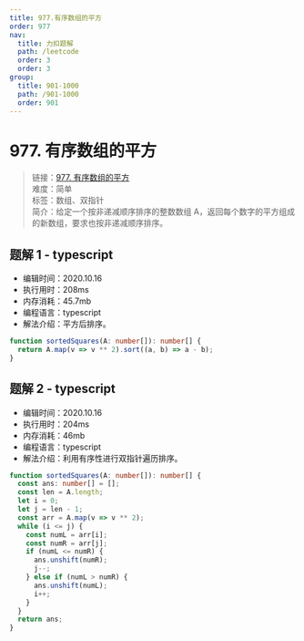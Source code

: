 ```yaml
---
title: 977.有序数组的平方
order: 977
nav:
  title: 力扣题解
  path: /leetcode
  order: 3
  order: 3
group:
  title: 901-1000
  path: /901-1000
  order: 901
---
```


# 977. 有序数组的平方

> 链接：[977. 有序数组的平方](https://leetcode-cn.com/problems/squares-of-a-sorted-array/)  
> 难度：简单  
> 标签：数组、双指针  
> 简介：给定一个按非递减顺序排序的整数数组 A，返回每个数字的平方组成的新数组，要求也按非递减顺序排序。

## 题解 1 - typescript

- 编辑时间：2020.10.16
- 执行用时：208ms
- 内存消耗：45.7mb
- 编程语言：typescript
- 解法介绍：平方后排序。

```typescript
function sortedSquares(A: number[]): number[] {
  return A.map(v => v ** 2).sort((a, b) => a - b);
}
```

## 题解 2 - typescript

- 编辑时间：2020.10.16
- 执行用时：204ms
- 内存消耗：46mb
- 编程语言：typescript
- 解法介绍：利用有序性进行双指针遍历排序。

```typescript
function sortedSquares(A: number[]): number[] {
  const ans: number[] = [];
  const len = A.length;
  let i = 0;
  let j = len - 1;
  const arr = A.map(v => v ** 2);
  while (i <= j) {
    const numL = arr[i];
    const numR = arr[j];
    if (numL <= numR) {
      ans.unshift(numR);
      j--;
    } else if (numL > numR) {
      ans.unshift(numL);
      i++;
    }
  }
  return ans;
}
```
